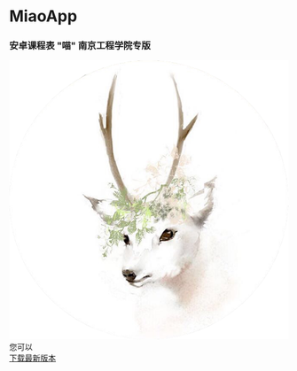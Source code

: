 # MiaoApp
### 安卓课程表 "喵" 南京工程学院专版

![喵](./app/src/main/res/drawable/default_head.png "miao-logo")
    您可以   
    [下载最新版本](http://darkme.cn:8880/android/miao/apk "V 0.1.7")

